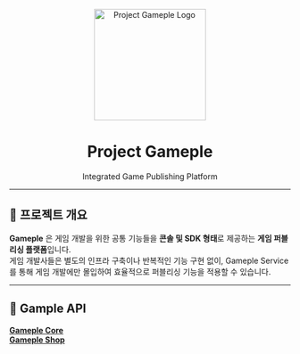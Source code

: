<p align="center">
  <img src="https://avatars.githubusercontent.com/u/137741153?s=400&u=3012de160882666d6b35e75e93f67c98a147e949&v=4" alt="Project Gameple Logo" width="200"/>
</p>

<h1 align="center">Project Gameple</h1>
<p align="center">Integrated Game Publishing Platform</p>

---

## 📌 프로젝트 개요
**Gameple** 은 게임 개발을 위한 공통 기능들을 **콘솔 및 SDK 형태**로 제공하는 **게임 퍼블리싱 플랫폼**입니다.  
게임 개발사들은 별도의 인프라 구축이나 반복적인 기능 구현 없이, Gameple Service를 통해 게임 개발에만 몰입하여 효율적으로 퍼블리싱 기능을 적용할 수 있습니다.

---

## 🔄 Gample API
**[Gameple Core](https://github.com/Gameple/core.gameple.com)** 
<br/>
**[Gameple Shop](https://github.com/Gameple/shop.gameple.com)** 
